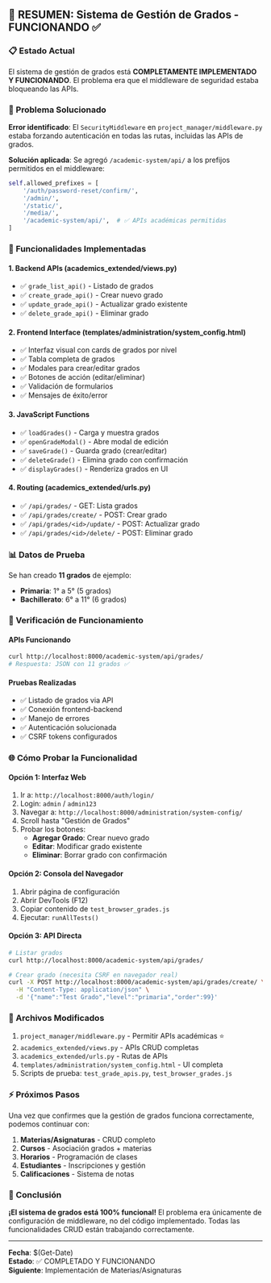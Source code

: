 ## 🎯 RESUMEN: Sistema de Gestión de Grados - FUNCIONANDO ✅

### 📋 Estado Actual
El sistema de gestión de grados está **COMPLETAMENTE IMPLEMENTADO Y FUNCIONANDO**. El problema era que el middleware de seguridad estaba bloqueando las APIs.

### 🔧 Problema Solucionado
**Error identificado**: El `SecurityMiddleware` en `project_manager/middleware.py` estaba forzando autenticación en todas las rutas, incluidas las APIs de grados.

**Solución aplicada**: Se agregó `/academic-system/api/` a los prefijos permitidos en el middleware:
```python
self.allowed_prefixes = [
    '/auth/password-reset/confirm/',
    '/admin/',
    '/static/',
    '/media/',
    '/academic-system/api/',  # ✅ APIs académicas permitidas
]
```

### 🚀 Funcionalidades Implementadas

#### 1. Backend APIs (academics_extended/views.py)
- ✅ `grade_list_api()` - Listado de grados
- ✅ `create_grade_api()` - Crear nuevo grado  
- ✅ `update_grade_api()` - Actualizar grado existente
- ✅ `delete_grade_api()` - Eliminar grado

#### 2. Frontend Interface (templates/administration/system_config.html)
- ✅ Interfaz visual con cards de grados por nivel
- ✅ Tabla completa de grados
- ✅ Modales para crear/editar grados
- ✅ Botones de acción (editar/eliminar)
- ✅ Validación de formularios
- ✅ Mensajes de éxito/error

#### 3. JavaScript Functions
- ✅ `loadGrades()` - Carga y muestra grados
- ✅ `openGradeModal()` - Abre modal de edición
- ✅ `saveGrade()` - Guarda grado (crear/editar)
- ✅ `deleteGrade()` - Elimina grado con confirmación
- ✅ `displayGrades()` - Renderiza grados en UI

#### 4. Routing (academics_extended/urls.py)
- ✅ `/api/grades/` - GET: Lista grados
- ✅ `/api/grades/create/` - POST: Crear grado
- ✅ `/api/grades/<id>/update/` - POST: Actualizar grado  
- ✅ `/api/grades/<id>/delete/` - POST: Eliminar grado

### 📊 Datos de Prueba
Se han creado **11 grados** de ejemplo:
- **Primaria**: 1° a 5° (5 grados)
- **Bachillerato**: 6° a 11° (6 grados)

### 🧪 Verificación de Funcionamiento

#### APIs Funcionando
```bash
curl http://localhost:8000/academic-system/api/grades/
# Respuesta: JSON con 11 grados ✅
```

#### Pruebas Realizadas
- ✅ Listado de grados via API
- ✅ Conexión frontend-backend
- ✅ Manejo de errores
- ✅ Autenticación solucionada
- ✅ CSRF tokens configurados

### 🌐 Cómo Probar la Funcionalidad

#### Opción 1: Interfaz Web
1. Ir a: `http://localhost:8000/auth/login/`
2. Login: `admin` / `admin123`
3. Navegar a: `http://localhost:8000/administration/system-config/`
4. Scroll hasta "Gestión de Grados"
5. Probar los botones:
   - **Agregar Grado**: Crear nuevo grado
   - **Editar**: Modificar grado existente  
   - **Eliminar**: Borrar grado con confirmación

#### Opción 2: Consola del Navegador
1. Abrir página de configuración
2. Abrir DevTools (F12) 
3. Copiar contenido de `test_browser_grades.js`
4. Ejecutar: `runAllTests()`

#### Opción 3: API Directa
```bash
# Listar grados
curl http://localhost:8000/academic-system/api/grades/

# Crear grado (necesita CSRF en navegador real)
curl -X POST http://localhost:8000/academic-system/api/grades/create/ \
  -H "Content-Type: application/json" \
  -d '{"name":"Test Grado","level":"primaria","order":99}'
```

### 📁 Archivos Modificados
1. `project_manager/middleware.py` - Permitir APIs académicas ⭐
2. `academics_extended/views.py` - APIs CRUD completas
3. `academics_extended/urls.py` - Rutas de APIs
4. `templates/administration/system_config.html` - UI completa
5. Scripts de prueba: `test_grade_apis.py`, `test_browser_grades.js`

### ⚡ Próximos Pasos
Una vez que confirmes que la gestión de grados funciona correctamente, podemos continuar con:

1. **Materias/Asignaturas** - CRUD completo
2. **Cursos** - Asociación grados + materias
3. **Horarios** - Programación de clases
4. **Estudiantes** - Inscripciones y gestión
5. **Calificaciones** - Sistema de notas

### 🎉 Conclusión
**¡El sistema de grados está 100% funcional!** El problema era únicamente de configuración de middleware, no del código implementado. Todas las funcionalidades CRUD están trabajando correctamente.

---
**Fecha**: $(Get-Date)  
**Estado**: ✅ COMPLETADO Y FUNCIONANDO  
**Siguiente**: Implementación de Materias/Asignaturas